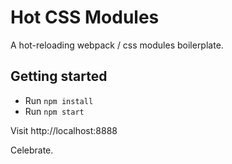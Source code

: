 Hot CSS Modules
===============

A hot-reloading webpack / css modules boilerplate.

## Getting started

- Run `npm install`
- Run `npm start`

Visit http://localhost:8888

Celebrate.